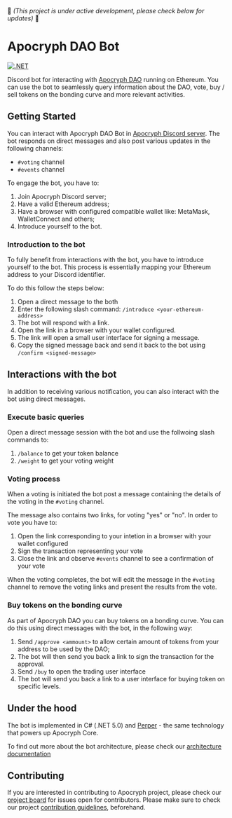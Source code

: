 🚧 _(This project is under active development, please check below for updates)_ 🚧

# Apocryph DAO Bot
[![.NET](https://github.com/comrade-coop/apocryph-dao-bot/actions/workflows/dotnet.yml/badge.svg?branch=master)](https://github.com/comrade-coop/apocryph-dao-bot/actions/workflows/dotnet.yml)

Discord bot for interacting with [Apocryph DAO](https://github.com/comrade-coop/apocryph-dao)
running on Ethereum. You can use the bot to seamlessly 
query information about the DAO, vote, buy / sell tokens on 
the bonding curve and more relevant activities.

## Getting Started
You can interact with Apocryph DAO Bot in [Apocryph Discord server](https://discord.gg/C4e37Xhvt4).
The bot responds on direct messages and also post various updates
in the following channels:
 - `#voting` channel
 - `#events` channel

To engage the bot, you have to:
1. Join Apocryph Discord server; 
2. Have a valid Ethereum address;
3. Have a browser with configured compatible wallet like: MetaMask, WalletConnect and others;
4. Introduce yourself to the bot. 

### Introduction to the bot
To fully benefit from interactions with the bot, you have to introduce
yourself to the bot. This process is essentially mapping your
Ethereum address to your Discord identifier.

To do this follow the steps below:
1. Open a direct message to the both
2. Enter the following slash command: `/introduce <your-ethereum-address>`
3. The bot will respond with a link.
4. Open the link in a browser with your wallet configured.
5. The link will open a small user interface for signing a message.
6. Copy the signed message back and send it back to the bot using `/confirm <signed-message>`

## Interactions with the bot
In addition to receiving various notification, you can also interact
with the bot using direct messages.

### Execute basic queries
Open a direct message session with the bot and use the follwoing
slash commands to:
1. `/balance` to get your token balance 
2. `/weight` to get your voting weight

### Voting process
When a voting is initiated the bot post a message containing
the details of the voting in the `#voting` channel.

The message also contains two links, for voting "yes" or "no".
In order to vote you have to:
1. Open the link corresponding to your intetion in a browser with your wallet configured
2. Sign the transaction representing your vote
3. Close the link and observe `#events` channel to see a confirmation of your vote

When the voting completes, the bot will edit the message in the `#voting` channel to
remove the voting links and present the results from the vote.

### Buy tokens on the bonding curve
As part of Apocryph DAO you can buy tokens on a bonding curve.
You can do this using direct messages with the bot, in the following way:
1. Send `/approve <ammount>` to allow certain amount of tokens 
from your address to be used by the DAO;
2. The bot will then send you back a link to sign the transaction for
the approval.
3. Send `/buy` to open the trading user interface
4. The bot will send you back a link to a user interface for buying 
token on specific levels. 

## Under the hood
The bot is implemented in C# (.NET 5.0) and [Perper](https://github.com/obecto/perper) - 
the same technology that powers up Apocryph Core.

To find out more about the bot architecture, please check our 
[architecture documentation](docs/architecture-overview.md)

## Contributing
If you are interested in contributing to Apocryph project, please
check our [project board](https://github.com/orgs/comrade-coop/projects/1) 
for issues open for contributors. Please make sure to check our 
project [contribution guidelines](CONTRIBUTING.md), beforehand.  
